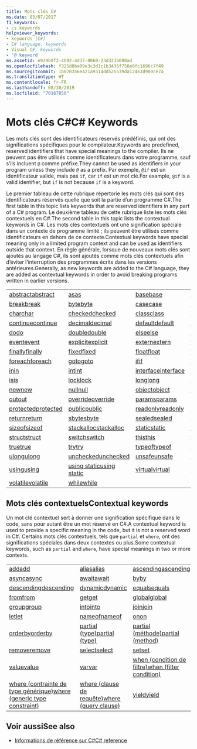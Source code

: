 ```yaml
---
title: Mots clés C#
ms.date: 03/07/2017
f1_keywords:
- cs.keywords
helpviewer_keywords:
- keywords [C#]
- C# language, keywords
- Visual C#, keywords
- '@ keyword'
ms.assetid: e929b0f2-4b92-4d37-8060-23d323b098ad
ms.openlocfilehash: f325d8ba09e3c3d1c1b3436f758e8fc1696c7f49
ms.sourcegitcommit: 1b020356e421a9314dd525539da12463d980ce7a
ms.translationtype: HT
ms.contentlocale: fr-FR
ms.lasthandoff: 08/30/2019
ms.locfileid: "70167850"
---
```

# <a name="c-keywords"></a><span data-ttu-id="e4db6-102">Mots clés C#</span><span class="sxs-lookup"><span data-stu-id="e4db6-102">C# Keywords</span></span>

<span data-ttu-id="e4db6-103">Les mots clés sont des identificateurs réservés prédéfinis, qui ont des significations spécifiques pour le compilateur.</span><span class="sxs-lookup"><span data-stu-id="e4db6-103">Keywords are predefined, reserved identifiers that have special meanings to the compiler.</span></span> <span data-ttu-id="e4db6-104">Ils ne peuvent pas être utilisés comme identificateurs dans votre programme, sauf s’ils incluent `@` comme préfixe.</span><span class="sxs-lookup"><span data-stu-id="e4db6-104">They cannot be used as identifiers in your program unless they include `@` as a prefix.</span></span> <span data-ttu-id="e4db6-105">Par exemple, `@if` est un identificateur valide, mais pas `if`, car `if` est un mot clé.</span><span class="sxs-lookup"><span data-stu-id="e4db6-105">For example, `@if` is a valid identifier, but `if` is not because `if` is a keyword.</span></span>  
  
 <span data-ttu-id="e4db6-106">Le premier tableau de cette rubrique répertorie les mots clés qui sont des identificateurs réservés quelle que soit la partie d’un programme C#.</span><span class="sxs-lookup"><span data-stu-id="e4db6-106">The first table in this topic lists keywords that are reserved identifiers in any part of a C# program.</span></span> <span data-ttu-id="e4db6-107">Le deuxième tableau de cette rubrique liste les mots clés contextuels en C#.</span><span class="sxs-lookup"><span data-stu-id="e4db6-107">The second table in this topic lists the contextual keywords in C#.</span></span> <span data-ttu-id="e4db6-108">Les mots clés contextuels ont une signification spéciale dans un contexte de programme limité ; ils peuvent être utilisés comme identificateurs en dehors de ce contexte.</span><span class="sxs-lookup"><span data-stu-id="e4db6-108">Contextual keywords have special meaning only in a limited program context and can be used as identifiers outside that context.</span></span> <span data-ttu-id="e4db6-109">En règle générale, lorsque de nouveaux mots clés sont ajoutés au langage C#, ils sont ajoutés comme mots clés contextuels afin d’éviter l’interruption des programmes écrits dans les versions antérieures.</span><span class="sxs-lookup"><span data-stu-id="e4db6-109">Generally, as new keywords are added to the C# language, they are added as contextual keywords in order to avoid breaking programs written in earlier versions.</span></span>  
  
|||||  
|---|---|---|---|  
|[<span data-ttu-id="e4db6-110">abstract</span><span class="sxs-lookup"><span data-stu-id="e4db6-110">abstract</span></span>](abstract.md)|[<span data-ttu-id="e4db6-111">as</span><span class="sxs-lookup"><span data-stu-id="e4db6-111">as</span></span>](../operators/type-testing-and-cast.md#as-operator)|[<span data-ttu-id="e4db6-112">base</span><span class="sxs-lookup"><span data-stu-id="e4db6-112">base</span></span>](base.md)|[<span data-ttu-id="e4db6-113">bool</span><span class="sxs-lookup"><span data-stu-id="e4db6-113">bool</span></span>](bool.md)|  
|[<span data-ttu-id="e4db6-114">break</span><span class="sxs-lookup"><span data-stu-id="e4db6-114">break</span></span>](break.md)|[<span data-ttu-id="e4db6-115">byte</span><span class="sxs-lookup"><span data-stu-id="e4db6-115">byte</span></span>](../builtin-types/integral-numeric-types.md)|[<span data-ttu-id="e4db6-116">case</span><span class="sxs-lookup"><span data-stu-id="e4db6-116">case</span></span>](switch.md)|[<span data-ttu-id="e4db6-117">catch</span><span class="sxs-lookup"><span data-stu-id="e4db6-117">catch</span></span>](try-catch.md)|  
|[<span data-ttu-id="e4db6-118">char</span><span class="sxs-lookup"><span data-stu-id="e4db6-118">char</span></span>](char.md)|[<span data-ttu-id="e4db6-119">checked</span><span class="sxs-lookup"><span data-stu-id="e4db6-119">checked</span></span>](checked.md)|[<span data-ttu-id="e4db6-120">class</span><span class="sxs-lookup"><span data-stu-id="e4db6-120">class</span></span>](class.md)|[<span data-ttu-id="e4db6-121">const</span><span class="sxs-lookup"><span data-stu-id="e4db6-121">const</span></span>](const.md)|  
|[<span data-ttu-id="e4db6-122">continue</span><span class="sxs-lookup"><span data-stu-id="e4db6-122">continue</span></span>](continue.md)|[<span data-ttu-id="e4db6-123">decimal</span><span class="sxs-lookup"><span data-stu-id="e4db6-123">decimal</span></span>](../builtin-types/floating-point-numeric-types.md)|[<span data-ttu-id="e4db6-124">default</span><span class="sxs-lookup"><span data-stu-id="e4db6-124">default</span></span>](default.md)|[<span data-ttu-id="e4db6-125">delegate</span><span class="sxs-lookup"><span data-stu-id="e4db6-125">delegate</span></span>](delegate.md)|  
|[<span data-ttu-id="e4db6-126">do</span><span class="sxs-lookup"><span data-stu-id="e4db6-126">do</span></span>](do.md)|[<span data-ttu-id="e4db6-127">double</span><span class="sxs-lookup"><span data-stu-id="e4db6-127">double</span></span>](../builtin-types/floating-point-numeric-types.md)|[<span data-ttu-id="e4db6-128">else</span><span class="sxs-lookup"><span data-stu-id="e4db6-128">else</span></span>](if-else.md)|[<span data-ttu-id="e4db6-129">enum</span><span class="sxs-lookup"><span data-stu-id="e4db6-129">enum</span></span>](enum.md)|  
|[<span data-ttu-id="e4db6-130">event</span><span class="sxs-lookup"><span data-stu-id="e4db6-130">event</span></span>](event.md)|[<span data-ttu-id="e4db6-131">explicit</span><span class="sxs-lookup"><span data-stu-id="e4db6-131">explicit</span></span>](../operators/user-defined-conversion-operators.md)|[<span data-ttu-id="e4db6-132">extern</span><span class="sxs-lookup"><span data-stu-id="e4db6-132">extern</span></span>](extern.md)|[<span data-ttu-id="e4db6-133">false</span><span class="sxs-lookup"><span data-stu-id="e4db6-133">false</span></span>](false-literal.md)|  
|[<span data-ttu-id="e4db6-134">finally</span><span class="sxs-lookup"><span data-stu-id="e4db6-134">finally</span></span>](try-finally.md)|[<span data-ttu-id="e4db6-135">fixed</span><span class="sxs-lookup"><span data-stu-id="e4db6-135">fixed</span></span>](fixed-statement.md)|[<span data-ttu-id="e4db6-136">float</span><span class="sxs-lookup"><span data-stu-id="e4db6-136">float</span></span>](../builtin-types/floating-point-numeric-types.md)|[<span data-ttu-id="e4db6-137">for</span><span class="sxs-lookup"><span data-stu-id="e4db6-137">for</span></span>](for.md)|  
|[<span data-ttu-id="e4db6-138">foreach</span><span class="sxs-lookup"><span data-stu-id="e4db6-138">foreach</span></span>](foreach-in.md)|[<span data-ttu-id="e4db6-139">goto</span><span class="sxs-lookup"><span data-stu-id="e4db6-139">goto</span></span>](goto.md)|[<span data-ttu-id="e4db6-140">if</span><span class="sxs-lookup"><span data-stu-id="e4db6-140">if</span></span>](if-else.md)|[<span data-ttu-id="e4db6-141">implicit</span><span class="sxs-lookup"><span data-stu-id="e4db6-141">implicit</span></span>](../operators/user-defined-conversion-operators.md)|  
|[<span data-ttu-id="e4db6-142">in</span><span class="sxs-lookup"><span data-stu-id="e4db6-142">in</span></span>](in.md)|[<span data-ttu-id="e4db6-143">int</span><span class="sxs-lookup"><span data-stu-id="e4db6-143">int</span></span>](../builtin-types/integral-numeric-types.md)|[<span data-ttu-id="e4db6-144">interface</span><span class="sxs-lookup"><span data-stu-id="e4db6-144">interface</span></span>](interface.md)|[<span data-ttu-id="e4db6-145">internal</span><span class="sxs-lookup"><span data-stu-id="e4db6-145">internal</span></span>](internal.md)|
|[<span data-ttu-id="e4db6-146">is</span><span class="sxs-lookup"><span data-stu-id="e4db6-146">is</span></span>](is.md)|[<span data-ttu-id="e4db6-147">lock</span><span class="sxs-lookup"><span data-stu-id="e4db6-147">lock</span></span>](lock-statement.md)|[<span data-ttu-id="e4db6-148">long</span><span class="sxs-lookup"><span data-stu-id="e4db6-148">long</span></span>](../builtin-types/integral-numeric-types.md)|[<span data-ttu-id="e4db6-149">namespace</span><span class="sxs-lookup"><span data-stu-id="e4db6-149">namespace</span></span>](namespace.md)|
|[<span data-ttu-id="e4db6-150">new</span><span class="sxs-lookup"><span data-stu-id="e4db6-150">new</span></span>](../operators/new-operator.md)|[<span data-ttu-id="e4db6-151">null</span><span class="sxs-lookup"><span data-stu-id="e4db6-151">null</span></span>](null.md)|[<span data-ttu-id="e4db6-152">object</span><span class="sxs-lookup"><span data-stu-id="e4db6-152">object</span></span>](object.md)|[<span data-ttu-id="e4db6-153">operator</span><span class="sxs-lookup"><span data-stu-id="e4db6-153">operator</span></span>](../operators/operator-overloading.md)|
|[<span data-ttu-id="e4db6-154">out</span><span class="sxs-lookup"><span data-stu-id="e4db6-154">out</span></span>](out.md)|[<span data-ttu-id="e4db6-155">override</span><span class="sxs-lookup"><span data-stu-id="e4db6-155">override</span></span>](override.md)|[<span data-ttu-id="e4db6-156">params</span><span class="sxs-lookup"><span data-stu-id="e4db6-156">params</span></span>](params.md)|[<span data-ttu-id="e4db6-157">private</span><span class="sxs-lookup"><span data-stu-id="e4db6-157">private</span></span>](private.md)|
|[<span data-ttu-id="e4db6-158">protected</span><span class="sxs-lookup"><span data-stu-id="e4db6-158">protected</span></span>](protected.md)|[<span data-ttu-id="e4db6-159">public</span><span class="sxs-lookup"><span data-stu-id="e4db6-159">public</span></span>](public.md)|[<span data-ttu-id="e4db6-160">readonly</span><span class="sxs-lookup"><span data-stu-id="e4db6-160">readonly</span></span>](readonly.md)|[<span data-ttu-id="e4db6-161">ref</span><span class="sxs-lookup"><span data-stu-id="e4db6-161">ref</span></span>](ref.md)|
|[<span data-ttu-id="e4db6-162">return</span><span class="sxs-lookup"><span data-stu-id="e4db6-162">return</span></span>](return.md)|[<span data-ttu-id="e4db6-163">sbyte</span><span class="sxs-lookup"><span data-stu-id="e4db6-163">sbyte</span></span>](../builtin-types/integral-numeric-types.md)|[<span data-ttu-id="e4db6-164">sealed</span><span class="sxs-lookup"><span data-stu-id="e4db6-164">sealed</span></span>](sealed.md)|[<span data-ttu-id="e4db6-165">short</span><span class="sxs-lookup"><span data-stu-id="e4db6-165">short</span></span>](../builtin-types/integral-numeric-types.md)||
[<span data-ttu-id="e4db6-166">sizeof</span><span class="sxs-lookup"><span data-stu-id="e4db6-166">sizeof</span></span>](../operators/sizeof.md)|[<span data-ttu-id="e4db6-167">stackalloc</span><span class="sxs-lookup"><span data-stu-id="e4db6-167">stackalloc</span></span>](../operators/stackalloc.md)|[<span data-ttu-id="e4db6-168">static</span><span class="sxs-lookup"><span data-stu-id="e4db6-168">static</span></span>](static.md)|[<span data-ttu-id="e4db6-169">string</span><span class="sxs-lookup"><span data-stu-id="e4db6-169">string</span></span>](string.md)|
|[<span data-ttu-id="e4db6-170">struct</span><span class="sxs-lookup"><span data-stu-id="e4db6-170">struct</span></span>](struct.md)|[<span data-ttu-id="e4db6-171">switch</span><span class="sxs-lookup"><span data-stu-id="e4db6-171">switch</span></span>](switch.md)|[<span data-ttu-id="e4db6-172">this</span><span class="sxs-lookup"><span data-stu-id="e4db6-172">this</span></span>](this.md)|[<span data-ttu-id="e4db6-173">throw</span><span class="sxs-lookup"><span data-stu-id="e4db6-173">throw</span></span>](throw.md)|
|[<span data-ttu-id="e4db6-174">true</span><span class="sxs-lookup"><span data-stu-id="e4db6-174">true</span></span>](true-literal.md)|[<span data-ttu-id="e4db6-175">try</span><span class="sxs-lookup"><span data-stu-id="e4db6-175">try</span></span>](try-catch.md)|[<span data-ttu-id="e4db6-176">typeof</span><span class="sxs-lookup"><span data-stu-id="e4db6-176">typeof</span></span>](../operators/type-testing-and-cast.md#typeof-operator)|[<span data-ttu-id="e4db6-177">uint</span><span class="sxs-lookup"><span data-stu-id="e4db6-177">uint</span></span>](../builtin-types/integral-numeric-types.md)|
|[<span data-ttu-id="e4db6-178">ulong</span><span class="sxs-lookup"><span data-stu-id="e4db6-178">ulong</span></span>](../builtin-types/integral-numeric-types.md)|[<span data-ttu-id="e4db6-179">unchecked</span><span class="sxs-lookup"><span data-stu-id="e4db6-179">unchecked</span></span>](unchecked.md)|[<span data-ttu-id="e4db6-180">unsafe</span><span class="sxs-lookup"><span data-stu-id="e4db6-180">unsafe</span></span>](unsafe.md)|[<span data-ttu-id="e4db6-181">ushort</span><span class="sxs-lookup"><span data-stu-id="e4db6-181">ushort</span></span>](../builtin-types/integral-numeric-types.md)|
|[<span data-ttu-id="e4db6-182">using</span><span class="sxs-lookup"><span data-stu-id="e4db6-182">using</span></span>](using.md)|[<span data-ttu-id="e4db6-183">using static</span><span class="sxs-lookup"><span data-stu-id="e4db6-183">using static</span></span>](using-static.md)|[<span data-ttu-id="e4db6-184">virtual</span><span class="sxs-lookup"><span data-stu-id="e4db6-184">virtual</span></span>](virtual.md)|[<span data-ttu-id="e4db6-185">void</span><span class="sxs-lookup"><span data-stu-id="e4db6-185">void</span></span>](void.md)|
|[<span data-ttu-id="e4db6-186">volatile</span><span class="sxs-lookup"><span data-stu-id="e4db6-186">volatile</span></span>](volatile.md)|[<span data-ttu-id="e4db6-187">while</span><span class="sxs-lookup"><span data-stu-id="e4db6-187">while</span></span>](while.md)|

## <a name="contextual-keywords"></a><span data-ttu-id="e4db6-188">Mots clés contextuels</span><span class="sxs-lookup"><span data-stu-id="e4db6-188">Contextual keywords</span></span>

 <span data-ttu-id="e4db6-189">Un mot clé contextuel sert à donner une signification spécifique dans le code, sans pour autant être un mot réservé en C#.</span><span class="sxs-lookup"><span data-stu-id="e4db6-189">A contextual keyword is used to provide a specific meaning in the code, but it is not a reserved word in C#.</span></span> <span data-ttu-id="e4db6-190">Certains mots clés contextuels, tels que `partial` et `where`, ont des significations spéciales dans deux contextes ou plus.</span><span class="sxs-lookup"><span data-stu-id="e4db6-190">Some contextual keywords, such as `partial` and `where`, have special meanings in two or more contexts.</span></span>  
  
||||  
|---|---|---|  
|[<span data-ttu-id="e4db6-191">add</span><span class="sxs-lookup"><span data-stu-id="e4db6-191">add</span></span>](add.md)|[<span data-ttu-id="e4db6-192">alias</span><span class="sxs-lookup"><span data-stu-id="e4db6-192">alias</span></span>](extern-alias.md)|[<span data-ttu-id="e4db6-193">ascending</span><span class="sxs-lookup"><span data-stu-id="e4db6-193">ascending</span></span>](ascending.md)|
|[<span data-ttu-id="e4db6-194">async</span><span class="sxs-lookup"><span data-stu-id="e4db6-194">async</span></span>](async.md)|[<span data-ttu-id="e4db6-195">await</span><span class="sxs-lookup"><span data-stu-id="e4db6-195">await</span></span>](../operators/await.md)|[<span data-ttu-id="e4db6-196">by</span><span class="sxs-lookup"><span data-stu-id="e4db6-196">by</span></span>](by.md)|
|[<span data-ttu-id="e4db6-197">descending</span><span class="sxs-lookup"><span data-stu-id="e4db6-197">descending</span></span>](descending.md)|[<span data-ttu-id="e4db6-198">dynamic</span><span class="sxs-lookup"><span data-stu-id="e4db6-198">dynamic</span></span>](dynamic.md)|[<span data-ttu-id="e4db6-199">equals</span><span class="sxs-lookup"><span data-stu-id="e4db6-199">equals</span></span>](equals.md)|
|[<span data-ttu-id="e4db6-200">from</span><span class="sxs-lookup"><span data-stu-id="e4db6-200">from</span></span>](from-clause.md)|[<span data-ttu-id="e4db6-201">get</span><span class="sxs-lookup"><span data-stu-id="e4db6-201">get</span></span>](get.md)|[<span data-ttu-id="e4db6-202">global</span><span class="sxs-lookup"><span data-stu-id="e4db6-202">global</span></span>](../operators/namespace-alias-qualifier.md)|
|[<span data-ttu-id="e4db6-203">group</span><span class="sxs-lookup"><span data-stu-id="e4db6-203">group</span></span>](group-clause.md)|[<span data-ttu-id="e4db6-204">into</span><span class="sxs-lookup"><span data-stu-id="e4db6-204">into</span></span>](into.md)|[<span data-ttu-id="e4db6-205">join</span><span class="sxs-lookup"><span data-stu-id="e4db6-205">join</span></span>](join-clause.md)|
|[<span data-ttu-id="e4db6-206">let</span><span class="sxs-lookup"><span data-stu-id="e4db6-206">let</span></span>](let-clause.md)|[<span data-ttu-id="e4db6-207">nameof</span><span class="sxs-lookup"><span data-stu-id="e4db6-207">nameof</span></span>](../operators/nameof.md)|[<span data-ttu-id="e4db6-208">on</span><span class="sxs-lookup"><span data-stu-id="e4db6-208">on</span></span>](on.md)|
|[<span data-ttu-id="e4db6-209">orderby</span><span class="sxs-lookup"><span data-stu-id="e4db6-209">orderby</span></span>](orderby-clause.md)|[<span data-ttu-id="e4db6-210">partial (type)</span><span class="sxs-lookup"><span data-stu-id="e4db6-210">partial (type)</span></span>](partial-type.md)|[<span data-ttu-id="e4db6-211">partial (méthode)</span><span class="sxs-lookup"><span data-stu-id="e4db6-211">partial (method)</span></span>](partial-method.md)|
|[<span data-ttu-id="e4db6-212">remove</span><span class="sxs-lookup"><span data-stu-id="e4db6-212">remove</span></span>](remove.md)|[<span data-ttu-id="e4db6-213">select</span><span class="sxs-lookup"><span data-stu-id="e4db6-213">select</span></span>](select-clause.md)|[<span data-ttu-id="e4db6-214">set</span><span class="sxs-lookup"><span data-stu-id="e4db6-214">set</span></span>](set.md)|
|[<span data-ttu-id="e4db6-215">value</span><span class="sxs-lookup"><span data-stu-id="e4db6-215">value</span></span>](value.md)|[<span data-ttu-id="e4db6-216">var</span><span class="sxs-lookup"><span data-stu-id="e4db6-216">var</span></span>](var.md)|[<span data-ttu-id="e4db6-217">when (condition de filtre)</span><span class="sxs-lookup"><span data-stu-id="e4db6-217">when (filter condition)</span></span>](when.md)|
|[<span data-ttu-id="e4db6-218">where (contrainte de type générique)</span><span class="sxs-lookup"><span data-stu-id="e4db6-218">where (generic type constraint)</span></span>](where-generic-type-constraint.md)|[<span data-ttu-id="e4db6-219">where (clause de requête)</span><span class="sxs-lookup"><span data-stu-id="e4db6-219">where (query clause)</span></span>](where-clause.md)|[<span data-ttu-id="e4db6-220">yield</span><span class="sxs-lookup"><span data-stu-id="e4db6-220">yield</span></span>](yield.md)|
  
## <a name="see-also"></a><span data-ttu-id="e4db6-221">Voir aussi</span><span class="sxs-lookup"><span data-stu-id="e4db6-221">See also</span></span>

- [<span data-ttu-id="e4db6-222">Informations de référence sur C#</span><span class="sxs-lookup"><span data-stu-id="e4db6-222">C# reference</span></span>](../index.md)
